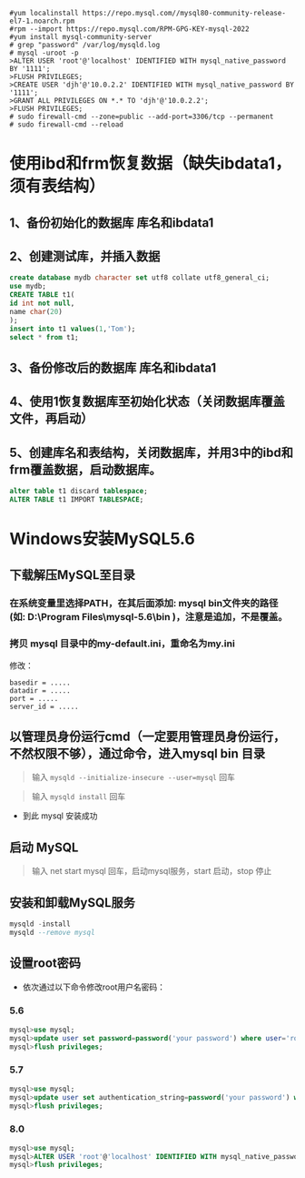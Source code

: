 ``` shell
#yum localinstall https://repo.mysql.com//mysql80-community-release-el7-1.noarch.rpm
#rpm --import https://repo.mysql.com/RPM-GPG-KEY-mysql-2022
#yum install mysql-community-server
# grep "password" /var/log/mysqld.log
# mysql -uroot -p
>ALTER USER 'root'@'localhost' IDENTIFIED WITH mysql_native_password BY '1111';
>FLUSH PRIVILEGES;
>CREATE USER 'djh'@'10.0.2.2' IDENTIFIED WITH mysql_native_password BY '1111';
>GRANT ALL PRIVILEGES ON *.* TO 'djh'@'10.0.2.2';
>FLUSH PRIVILEGES;
# sudo firewall-cmd --zone=public --add-port=3306/tcp --permanent
# sudo firewall-cmd --reload
```

# 使用ibd和frm恢复数据（缺失ibdata1，须有表结构）

## 1、备份初始化的数据库 库名和ibdata1

## 2、创建测试库，并插入数据

``` sql
create database mydb character set utf8 collate utf8_general_ci;
use mydb;
CREATE TABLE t1(
id int not null,
name char(20)
);
insert into t1 values(1,'Tom');
select * from t1;
```

## 3、备份修改后的数据库 库名和ibdata1

## 4、使用1恢复数据库至初始化状态（关闭数据库覆盖文件，再启动）

## 5、创建库名和表结构，关闭数据库，并用3中的ibd和frm覆盖数据，启动数据库。

``` sql
alter table t1 discard tablespace;
ALTER TABLE t1 IMPORT TABLESPACE;
```


# Windows安装MySQL5.6
## 下载解压MySQL至目录

### 在系统变量里选择PATH，在其后面添加: mysql bin文件夹的路径 (如: D:\Program Files\mysql-5.6\bin )，注意是追加，不是覆盖。

### 拷贝 mysql 目录中的my-default.ini，重命名为my.ini
修改：
```
basedir = .....
datadir = .....
port = .....
server_id = .....
```

## 以管理员身份运行cmd（一定要用管理员身份运行，不然权限不够），通过命令，进入mysql bin 目录



> 输入 `mysqld --initialize-insecure --user=mysql` 回车



> 输入 `mysqld install` 回车



* 到此 mysql 安装成功

## 启动 MySQL

> 输入 net start mysql 回车，启动mysql服务，start 启动，stop 停止



## 安装和卸载MySQL服务

``` sql
mysqld -install
mysqld --remove mysql   
```


## 设置root密码

* 依次通过以下命令修改root用户名密码：

### 5.6
``` sql
mysql>use mysql; 
mysql>update user set password=password('your password') where user='root'; 
mysql>flush privileges;
```

### 5.7

``` sql
mysql>use mysql; 
mysql>update user set authentication_string=password('your password') where user='root'; 
mysql>flush privileges;
```

### 8.0
``` sql
mysql>use mysql; 
mysql>ALTER USER 'root'@'localhost' IDENTIFIED WITH mysql_native_password BY 'your password'; 
mysql>flush privileges;
```